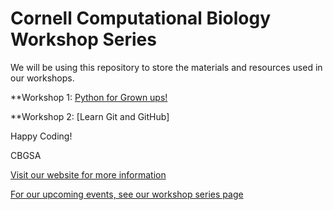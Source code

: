 # Cornell Computational Biology Workshop Series


We will be using this repository to store the materials and resources used in our workshops.


**Workshop 1: [Python for Grown ups!](20160920_CBGSA_Python+for+Grownups.html)

**Workshop 2: [Learn Git and GitHub]



Happy Coding!

CBGSA

[Visit our website for more information](http://cb.cornell.edu/people/cb-graduate-student-association)

[For our upcoming events, see our workshop series page](http://cb.cornell.edu/news-events/cbgsa-workshop-series)


